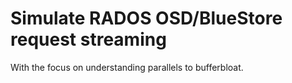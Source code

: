 # Simulate RADOS OSD/BlueStore request streaming

With the focus on understanding parallels to bufferbloat.

